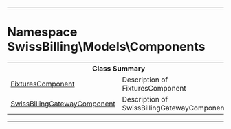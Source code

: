 - - -

# Namespace SwissBilling\Models\Components #

<table class="title">
<tr><th colspan="2" class="title">Class Summary</th></tr>
<tr><td class="name"><a href="https://github.com/JeyDotC/Hirudo-docs/blob/master/swissbilling/models/components/fixturescomponent.html">FixturesComponent</a></td><td class="description">Description of FixturesComponent</td></tr>
<tr><td class="name"><a href="https://github.com/JeyDotC/Hirudo-docs/blob/master/swissbilling/models/components/swissbillinggatewaycomponent.html">SwissBillingGatewayComponent</a></td><td class="description">Description of SwissBillingGatewayComponent</td></tr>
</table>

- - -


